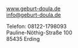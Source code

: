 www.geburt-doula.de<br>
info@geburt-doula.de

Telefon: 08122-1798093<br>
Pauline-Nöthig-Straße 100<br>
85435 Erding